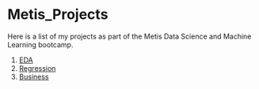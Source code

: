 # Metis_Projects

Here is a list of my projects as part of the Metis Data Science and Machine Learning bootcamp.

1. [EDA](https://github.com/atrinsarmadi/Metis_Projects/tree/main/EDA)
2. [Regression](https://github.com/atrinsarmadi/Metis_Projects/tree/main/Regression)
3. [Business](https://github.com/atrinsarmadi/Metis_Projects/tree/main/Business)

